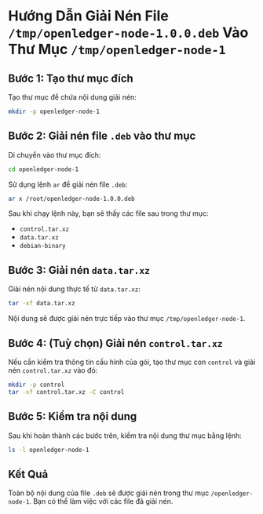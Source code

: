 
# Hướng Dẫn Giải Nén File `/tmp/openledger-node-1.0.0.deb` Vào Thư Mục `/tmp/openledger-node-1`

## Bước 1: Tạo thư mục đích
Tạo thư mục để chứa nội dung giải nén:
```bash
mkdir -p openledger-node-1
```

## Bước 2: Giải nén file `.deb` vào thư mục
Di chuyển vào thư mục đích:
```bash
cd openledger-node-1
```

Sử dụng lệnh `ar` để giải nén file `.deb`:
```bash
ar x /root/openledger-node-1.0.0.deb
```

Sau khi chạy lệnh này, bạn sẽ thấy các file sau trong thư mục:
- `control.tar.xz`
- `data.tar.xz`
- `debian-binary`

## Bước 3: Giải nén `data.tar.xz`
Giải nén nội dung thực tế từ `data.tar.xz`:
```bash
tar -xf data.tar.xz
```

Nội dung sẽ được giải nén trực tiếp vào thư mục `/tmp/openledger-node-1`.

## Bước 4: (Tuỳ chọn) Giải nén `control.tar.xz`
Nếu cần kiểm tra thông tin cấu hình của gói, tạo thư mục con `control` và giải nén `control.tar.xz` vào đó:
```bash
mkdir -p control
tar -xf control.tar.xz -C control
```

## Bước 5: Kiểm tra nội dung
Sau khi hoàn thành các bước trên, kiểm tra nội dung thư mục bằng lệnh:
```bash
ls -l openledger-node-1
```

## Kết Quả
Toàn bộ nội dung của file `.deb` sẽ được giải nén trong thư mục `/openledger-node-1`. Bạn có thể làm việc với các file đã giải nén.
